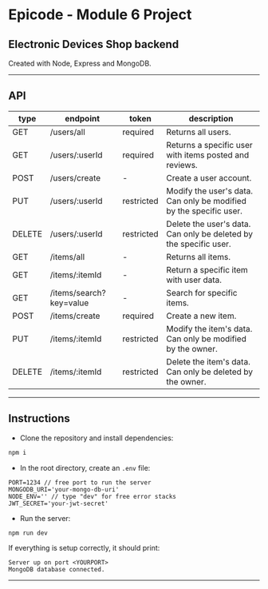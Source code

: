 # Epicode - Module 6 Project
## Electronic Devices Shop backend

Created with Node, Express and MongoDB.
___

## API

| type | endpoint | token | description |
| --- | --- | --- | --- |
| GET | /users/all | required | Returns all users. |
| GET | /users/:userId | required | Returns a specific user with items posted and reviews. |
| POST | /users/create | - | Create a user account. |
| PUT | /users/:userId | restricted | Modify the user's data. Can only be modified by the specific user. |
| DELETE | /users/:userId | restricted | Delete the user's data. Can only be deleted by the specific user. |
| GET | /items/all | - | Returns all items. |
| GET | /items/:itemId | - | Return a specific item with user data. |
| GET | /items/search?key=value | - | Search for specific items. |
| POST | /items/create | required | Create a new item. |
| PUT | /items/:itemId | restricted | Modify the item's data. Can only be modified by the owner. |
| DELETE | /items/:itemId | restricted | Delete the item's data. Can only be deleted by the owner. |
___

## Instructions

- Clone the repository and install dependencies:
```bash
npm i
```

- In the root directory, create an `.env` file:
```
PORT=1234 // free port to run the server
MONGODB_URI='your-mongo-db-uri'
NODE_ENV='' // type "dev" for free error stacks
JWT_SECRET='your-jwt-secret'
```

- Run the server:
```bash
npm run dev
```

If everything is setup correctly, it should print:
```
Server up on port <YOURPORT>
MongoDB database connected.
```
___
